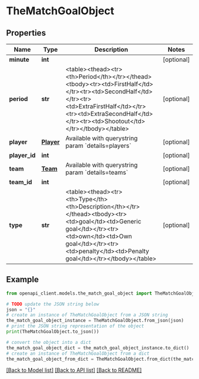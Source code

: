 # TheMatchGoalObject


## Properties

Name | Type | Description | Notes
------------ | ------------- | ------------- | -------------
**minute** | **int** |  | [optional] 
**period** | **str** | &lt;table&gt;&lt;thead&gt;&lt;tr&gt;&lt;th&gt;Period&lt;/th&gt;&lt;/tr&gt;&lt;/thead&gt;&lt;tbody&gt;&lt;tr&gt;&lt;td&gt;FirstHalf&lt;/td&gt;&lt;/tr&gt;&lt;tr&gt;&lt;td&gt;SecondHalf&lt;/td&gt;&lt;/tr&gt;&lt;tr&gt;&lt;td&gt;ExtraFirstHalf&lt;/td&gt;&lt;/tr&gt;&lt;tr&gt;&lt;td&gt;ExtraSecondHalf&lt;/td&gt;&lt;/tr&gt;&lt;tr&gt;&lt;td&gt;Shootout&lt;/td&gt;&lt;/tr&gt;&lt;/tbody&gt;&lt;/table&gt; | [optional] 
**player** | [**Player**](Player.md) | Available with querystring param &#x60;details&#x3D;players&#x60; | [optional] 
**player_id** | **int** |  | [optional] 
**team** | [**Team**](Team.md) | Available with querystring param &#x60;details&#x3D;teams&#x60; | [optional] 
**team_id** | **int** |  | [optional] 
**type** | **str** | &lt;table&gt;&lt;thead&gt;&lt;tr&gt;&lt;th&gt;Type&lt;/th&gt;&lt;th&gt;Description&lt;/th&gt;&lt;/tr&gt;&lt;/thead&gt;&lt;tbody&gt;&lt;tr&gt;&lt;td&gt;goal&lt;/td&gt;&lt;td&gt;Generic goal&lt;/td&gt;&lt;/tr&gt;&lt;tr&gt;&lt;td&gt;own&lt;/td&gt;&lt;td&gt;Own goal&lt;/td&gt;&lt;/tr&gt;&lt;tr&gt;&lt;td&gt;penalty&lt;/td&gt;&lt;td&gt;Penalty goal&lt;/td&gt;&lt;/tr&gt;&lt;/tbody&gt;&lt;/table&gt; | [optional] 

## Example

```python
from openapi_client.models.the_match_goal_object import TheMatchGoalObject

# TODO update the JSON string below
json = "{}"
# create an instance of TheMatchGoalObject from a JSON string
the_match_goal_object_instance = TheMatchGoalObject.from_json(json)
# print the JSON string representation of the object
print(TheMatchGoalObject.to_json())

# convert the object into a dict
the_match_goal_object_dict = the_match_goal_object_instance.to_dict()
# create an instance of TheMatchGoalObject from a dict
the_match_goal_object_from_dict = TheMatchGoalObject.from_dict(the_match_goal_object_dict)
```
[[Back to Model list]](../README.md#documentation-for-models) [[Back to API list]](../README.md#documentation-for-api-endpoints) [[Back to README]](../README.md)


